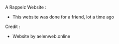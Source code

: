 A Rappelz Website : 

- This website was done for a friend, lot a time ago

Credit : 

- Website by aelenweb.online
